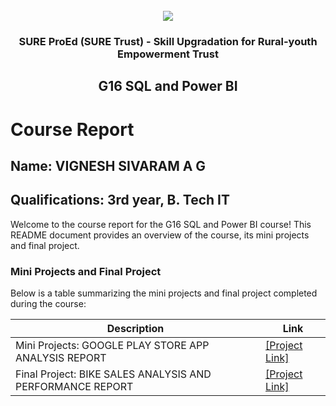 <!-- PROJECT LOGO -->
<br />

<div align="center">
   <img src='https://user-images.githubusercontent.com/73131499/166115643-d3187f47-d38f-41b2-ae42-5ecbbc60de14.png' />


<h3 align="center">SURE ProEd (SURE Trust) - Skill Upgradation for Rural-youth Empowerment Trust</h3>
  <h2>G16 SQL and Power BI</h2>
</div>

# Course Report

## Name: VIGNESH SIVARAM A G

## Qualifications: 3rd year, B. Tech IT

Welcome to the course report for the G16 SQL and Power BI course! This README document provides an overview of the course, its mini projects and final project.

### Mini Projects and Final Project

Below is a table summarizing the mini projects and final project completed during the course:

| Description                               | Link                                    |
|-------------------------------------------|-----------------------------------------|
| Mini Projects: GOOGLE PLAY STORE APP ANALYSIS REPORT    | [[Project Link]](https://github.com/sure-trust/VIGNESH-SIVARAM-A-G-g16-sql/tree/main/Mini%20projects)                         |
| Final Project: BIKE SALES ANALYSIS AND PERFORMANCE REPORT     | [[Project Link]](https://github.com/sure-trust/VIGNESH-SIVARAM-A-G-g16-sql/tree/main/Final%20capstone%20project)                         | 
